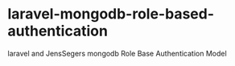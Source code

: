 # laravel-mongodb-role-based-authentication
laravel and JensSegers mongodb Role Base Authentication Model
